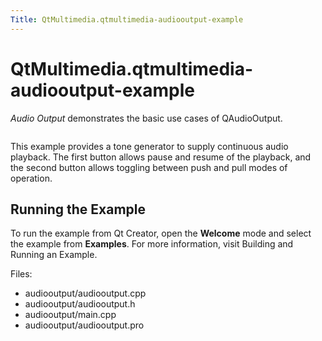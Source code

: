 ```yaml
---
Title: QtMultimedia.qtmultimedia-audiooutput-example
---
```


# QtMultimedia.qtmultimedia-audiooutput-example

<span class="subtitle"></span>
<!-- $$$audiooutput-description -->
<p><i>Audio Output</i> demonstrates the basic use cases of QAudioOutput.</p>
<p class="centerAlign"><img src="../../media/audiooutput-example.png" alt="" /></p><p>This example provides a tone generator to supply continuous audio playback. The first button allows pause and resume of the playback, and the second button allows toggling between push and pull modes of operation.</p>
<h2 id="running-the-example">Running the Example</h2>
<p>To run the example from Qt Creator, open the <b>Welcome</b> mode and select the example from <b>Examples</b>. For more information, visit Building and Running an Example.</p>
<p>Files:</p>
<ul>
<li>audiooutput/audiooutput.cpp</li>
<li>audiooutput/audiooutput.h</li>
<li>audiooutput/main.cpp</li>
<li>audiooutput/audiooutput.pro</li>
</ul>
<!-- @@@audiooutput -->
